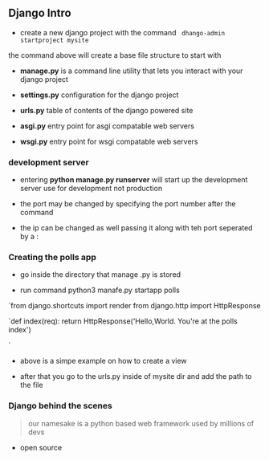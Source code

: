 ## Django Intro

- create a new django project with the command ` dhango-admin startproject mysite`

the command above will create a base file structure to start with

- **manage.py** is a command line utility that lets you interact with your django project

- **settings.py** configuration for the django project

- **urls.py**  table of contents of the django powered site

- **asgi.py** entry point for asgi compatable web servers
- **wsgi.py** entry point for wsgi compatable web servers

### development server

- entering **python manage.py runserver** will start up the development server use for development not production

- the port may be changed by specifying the port number after the command

- the ip can be changed as well passing it along with teh port seperated by a :

### Creating the polls app

- go inside the directory that manage .py is stored

- run command python3 manafe.py startapp polls

`from django.shortcuts import render
from django.http import HttpResponse


`def index(req):
    return HttpResponse('Hello,World. You\'re at the polls index')
    
`

- above is a simpe example on how to create a view

- after that you go to the urls.py inside of mysite dir and add the path to the file

### Django behind the scenes

 > our namesake is a python based web framework used by millions of devs
 - open source
 